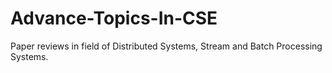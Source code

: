 # Advance-Topics-In-CSE
Paper reviews in field of Distributed Systems, Stream and Batch Processing Systems.
